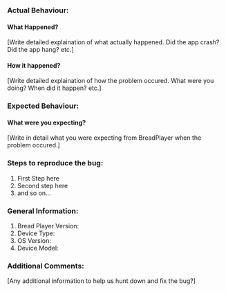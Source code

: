 ### Actual Behaviour:

#### What Happened?
[Write detailed explaination of what actually happened. Did the app crash? Did the app hang? etc.]

#### How it happened?
[Write detailed explaination of how the problem occured. What were you doing? When did it happen? etc.]

### Expected Behaviour:

#### What were you expecting?
[Write in detail what you were expecting from BreadPlayer when the problem occured.]

### Steps to reproduce the bug:

1. First Step here
2. Second step here
3. and so on...


### General Information:
1. Bread Player Version:
2. Device Type:
3. OS Version:
4. Device Model:

### Additional Comments:
[Any additional information to help us hunt down and fix the bug?]
